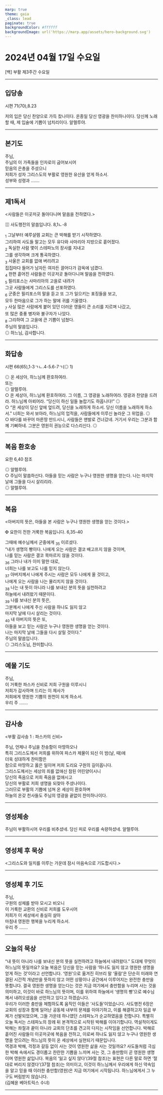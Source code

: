 ```yaml
---
marp: true
theme: gaia
_class: lead
paginate: true
backgroundColor: #ffffff
backgroundImage: url('https://marp.app/assets/hero-background.svg')
---
```


# 2024년 04월 17일 수요일

[백] 부활 제3주간 수요일  




---

## 입당송

시편 71(70),8.23

저의 입은 당신 찬양으로 가득 찼나이다. 온종일 당신 영광을 찬미하나이다. 당신께 노래할 때, 제 입술에 기쁨이 넘치리이다. 알렐루야.  
  


---

## 본기도

주님,  
주님의 이 가족들을 인자로이 굽어보시어  
믿음의 은총을 주셨으니  
저희가 성자 그리스도의 부활로 영원한 유산을 얻게 하소서.  
성부와 성령과 …….  
  


---

## 제1독서

<사람들은 이곳저곳 돌아다니며 말씀을 전하였다.>

▥ 사도행전의 말씀입니다. 8,1ㄴ-8

<sub>1</sub> 그날부터 예루살렘 교회는 큰 박해를 받기 시작하였다.  
그리하여 사도들 말고는 모두 유다와 사마리아 지방으로 흩어졌다.  
<sub>2</sub> 독실한 사람 몇이 스테파노의 장사를 지내고  
그를 생각하며 크게 통곡하였다.  
<sub>3</sub> 사울은 교회를 없애 버리려고  
집집마다 들어가 남자든 여자든 끌어다가 감옥에 넘겼다.  
<sub>4</sub> 한편 흩어진 사람들은 이곳저곳 돌아다니며 말씀을 전하였다.  
<sub>5</sub> 필리포스는 사마리아의 고을로 내려가  
그곳 사람들에게 그리스도를 선포하였다.  
<sub>6</sub> 군중은 필리포스의 말을 듣고 또 그가 일으키는 표징들을 보고,  
모두 한마음으로 그가 하는 말에 귀를 기울였다.  
<sub>7</sub> 사실 많은 사람에게 붙어 있던 더러운 영들이 큰 소리를 지르며 나갔고,  
또 많은 중풍 병자와 불구자가 나았다.  
<sub>8</sub> 그리하여 그 고을에 큰 기쁨이 넘쳤다.  
주님의 말씀입니다.  
◎ 하느님, 감사합니다.  
  


---

## 화답송

시편 66(65),1-3ㄱㄴ.4-5.6-7ㄱ(◎ 1)

◎ 온 세상아, 하느님께 환호하여라.  
또는  
◎ 알렐루야.  
○ 온 세상아, 하느님께 환호하여라. 그 이름, 그 영광을 노래하여라. 영광과 찬양을 드려라. 하느님께 아뢰어라. “당신이 하신 일들 놀랍기도 하옵니다!” ◎  
○ “온 세상이 당신 앞에 엎드려, 당신을 노래하게 하소서. 당신 이름을 노래하게 하소서.” 너희는 와서 보아라, 하느님의 업적을, 사람들에게 이루신 놀라운 그 위업을. ◎  
○ 바다를 바꾸어 마른땅 만드시니, 사람들은 맨발로 건너갔네. 거기서 우리는 그분과 함께 기뻐하네. 그분은 영원히 권능으로 다스리신다. ◎  
  


---

## 복음 환호송

요한 6,40 참조

◎ 알렐루야.  
○ 주님이 말씀하신다. 아들을 믿는 사람은 누구나 영원한 생명을 얻는다. 나는 마지막 날에 그들을 다시 살리리라.  
◎ 알렐루야.  
  


---

## 복음

<아버지의 뜻은, 아들을 본 사람은 누구나 영원한 생명을 얻는 것이다.>

✠ 요한이 전한 거룩한 복음입니다. 6,35-40

그때에 예수님께서 군중에게 <sub>35</sub> 이르셨다.  
“내가 생명의 빵이다. 나에게 오는 사람은 결코 배고프지 않을 것이며,  
나를 믿는 사람은 결코 목마르지 않을 것이다.  
<sub>36</sub> 그러나 내가 이미 말한 대로,  
너희는 나를 보고도 나를 믿지 않는다.  
<sub>37</sub> 아버지께서 나에게 주시는 사람은 모두 나에게 올 것이고,  
나에게 오는 사람을 나는 물리치지 않을 것이다.  
<sub>38</sub> 나는 내 뜻이 아니라 나를 보내신 분의 뜻을 실천하려고  
하늘에서 내려왔기 때문이다.  
<sub>39</sub> 나를 보내신 분의 뜻은,  
그분께서 나에게 주신 사람을 하나도 잃지 않고  
마지막 날에 다시 살리는 것이다.  
<sub>40</sub> 내 아버지의 뜻은 또,  
아들을 보고 믿는 사람은 누구나 영원한 생명을 얻는 것이다.  
나는 마지막 날에 그들을 다시 살릴 것이다.”  
주님의 말씀입니다.  
◎ 그리스도님, 찬미합니다.  
  


---

## 예물 기도

주님,  
이 거룩한 파스카 신비로 저희 구원을 이루시니  
저희가 감사하며 드리는 이 제사가  
저희에게 영원한 기쁨의 원천이 되게 하소서.  
우리 주 …….  
  


---

## 감사송

<부활 감사송 1 : 파스카의 신비>

주님, 언제나 주님을 찬송함이 마땅하오나  
특히 그리스도께서 저희를 위하여 파스카 제물이 되신 이 밤(날, 때)에  
더욱 성대하게 찬미함은  
참으로 마땅하고 옳은 일이며 저희 도리요 구원의 길이옵니다.  
그리스도께서는 세상의 죄를 없애신 참된 어린양이시니  
당신의 죽음으로 저희 죽음을 없애시고  
당신의 부활로 저희 생명을 되찾아 주셨나이다.  
그러므로 부활의 기쁨에 넘쳐 온 세상이 환호하며  
하늘의 온갖 천사들도 주님의 영광을 끝없이 찬미하나이다.  
  


---

## 영성체송

주님이 부활하시어 우리를 비추셨네. 당신 피로 우리를 속량하셨네. 알렐루야.  
  


---

## 영성체 후 묵상

<그리스도와 일치를 이루는 가운데 잠시 마음속으로 기도합시다.>  


---

## 영성체 후 기도

주님,  
구원의 성체를 받아 모시고 비오니  
이 거룩한 교환의 신비로 저희를 도우시어  
저희가 이 세상에서 충실히 살아  
마침내 영원한 행복을 누리게 하소서.  
우리 주 …….  
  


---

## 오늘의 묵상

“내 뜻이 아니라 나를 보내신 분의 뜻을 실천하려고 하늘에서 내려왔다.” 도대체 무엇이 하느님의 뜻일까요? 오늘 복음은 당신을 믿는 사람을 ‘하나도 잃지 않고 영원한 생명을 얻게 하는 것’이라고 선언합니다. ‘영원’으로 옮겨진 히브리 말 ‘올람’은 단순히 미래와 연결된 시간적 개념만을 뜻하지 않고 어떤 상황이나 공간에서 이루어지는 완전한 충만을 뜻합니다. 결국 영원한 생명을 얻는다는 것은 지금 여기에서 충만함을 누리며 사는 것을 의미하고, 이것이 바로 하느님의 뜻이며, 이를 위하여 하늘에서 ‘생명의 빵’으로 예수님께서 내려오셨음을 선언하고 있다고 하겠습니다.  
우리가 이러한 충만을 체험하도록 움직인 이들은 ‘사도들’이었습니다. 사도행전 6장은 교회의 성장과 함께 일어난 공동체 내부의 문제를 이야기하고, 이를 해결하고자 일곱 부제가 선발되었으며, 그들 가운데 하나였던 스테파노가 순교하였음을 전합니다. 특별히 오늘 독서는 스테파노의 장례 뒤 본격적으로 시작된 박해를 이야기합니다. 역설적이게도 박해는 좌절과 끝이 아니라 교회의 단초를 견고히 다지는 시작임을 선언합니다. 박해로 흩어진 사람들이 이곳저곳에 복음을 전하고, 이로써 하나도 잃지 않고 누구나 영원한 생명을 얻으려는 하느님의 뜻이 온 세상에서 실현되기 때문입니다.  
역경과 박해, 걱정과 갈등 없이 사는 것이 영원한 삶을 사는 것일까요? 사도들처럼 극심한 박해 속에서도 경이롭고 찬란한 기쁨을 느끼며 사는 것, 그 충만함이 곧 영원한 생명이며 영원한 삶입니다. 복음의 ‘잃고 싶지 않다’(39절 참조)는 표현은 다른 말로 하면 ‘절대로 버리지 않겠다’(37절 참조)는 의미이고, 이것이 하느님께서 우리에게 하신 약속임을 알고 믿을 때 이러한 충만함(영원)은 지금 여기에서 시작됩니다. 하느님에게서 그 누구도 버림받지 않습니다.  
(김혜윤 베아트릭스 수녀)  


---